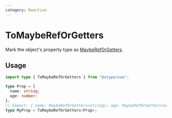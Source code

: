 ```yaml
---
category: Reactive
---
```


# ToMaybeRefOrGetters

<TypeInfo category="Reactive" />

Mark the object's property type as [MaybeRefOrGetters](https://vuejs.org/api/utility-types.html#maybereforgetter).

## Usage

```ts twoslash
import type { ToMaybeRefOrGetters } from "@utype/vue";

type Prop = {
  name: string;
  age: number;
};
// Expect: { name: MaybeRefOrGetters<string>; age: MaybeRefOrGetters<number>; } // [!code highlight]
type MyProp = ToMaybeRefOrGetters<Prop>;
```
